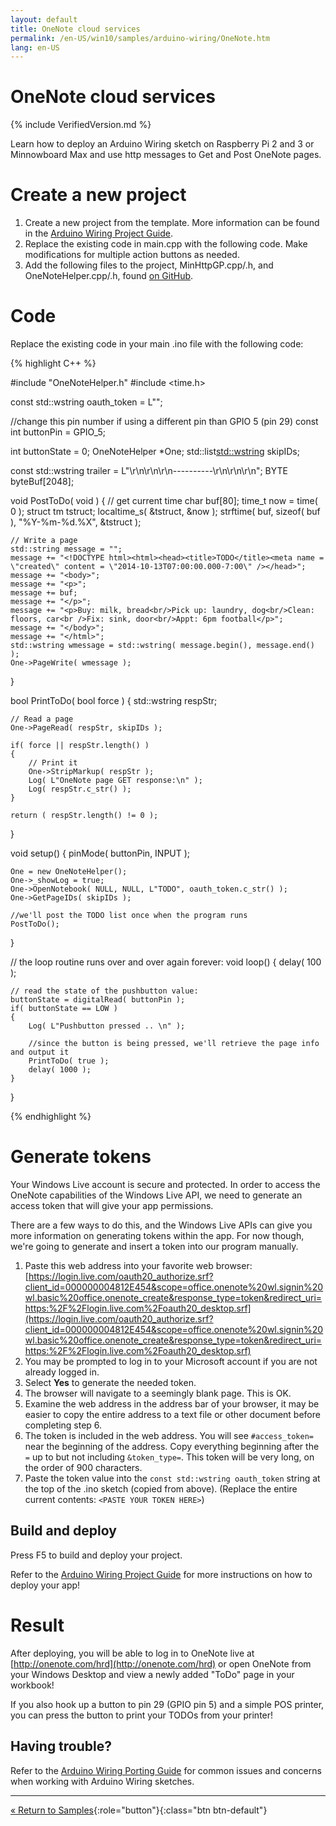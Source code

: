 ```yaml
---
layout: default
title: OneNote cloud services
permalink: /en-US/win10/samples/arduino-wiring/OneNote.htm
lang: en-US
---
```


# OneNote cloud services

{% include VerifiedVersion.md %}

Learn how to deploy an Arduino Wiring sketch on Raspberry Pi 2 and 3 or Minnowboard Max and use http messages to Get and Post OneNote pages.

# Create a new project

1. Create a new project from the template. More information can be found in the [Arduino Wiring Project Guide]({{site.baseurl}}/{{page.lang}}/win10/ArduinoWiringProjectGuide.htm).
2. Replace the existing code in main.cpp with the following code. Make modifications for multiple action buttons as needed.
3. Add the following files to the project, MinHttpGP.cpp/.h, and OneNoteHelper.cpp/.h,
   found [on GitHub](https://github.com/ms-iot/sample-todo).

# Code

Replace the existing code in your main .ino file with the following code:

{% highlight C++ %}

#include "OneNoteHelper.h"
#include <time.h>

const std::wstring oauth_token = L"<PASTE YOUR TOKEN HERE>";

//change this pin number if using a different pin than GPIO 5 (pin 29)
const int buttonPin = GPIO_5;

int buttonState = 0;
OneNoteHelper *One;
std::list<std::wstring> skipIDs;

const std::wstring trailer = L"\r\n\r\n\r\n----------\r\n\r\n\r\n";
BYTE byteBuf[2048];

void PostToDo( void )
{
    // get current time
    char buf[80];
    time_t     now = time( 0 );
    struct tm  tstruct;
    localtime_s( &tstruct, &now );
    strftime( buf, sizeof( buf ), "%Y-%m-%d.%X", &tstruct );

    // Write a page
    std::string message = "";
    message += "<!DOCTYPE html><html><head><title>TODO</title><meta name = \"created\" content = \"2014-10-13T07:00:00.000-7:00\" /></head>";
    message += "<body>";
    message += "<p>";
    message += buf;
    message += "</p>";
    message += "<p>Buy: milk, bread<br/>Pick up: laundry, dog<br/>Clean: floors, car<br />Fix: sink, door<br/>Appt: 6pm football</p>";
    message += "</body>";
    message += "</html>";
    std::wstring wmessage = std::wstring( message.begin(), message.end() );
    One->PageWrite( wmessage );
}


bool PrintToDo( bool force )
{
    std::wstring respStr;

    // Read a page
    One->PageRead( respStr, skipIDs );

    if( force || respStr.length() )
    {
        // Print it
        One->StripMarkup( respStr );
        Log( L"OneNote page GET response:\n" );
        Log( respStr.c_str() );
    }

    return ( respStr.length() != 0 );
}

void setup()
{
    pinMode( buttonPin, INPUT );

    One = new OneNoteHelper();
    One->_showLog = true;
    One->OpenNotebook( NULL, NULL, L"TODO", oauth_token.c_str() );
    One->GetPageIDs( skipIDs );

    //we'll post the TODO list once when the program runs
    PostToDo();
}

// the loop routine runs over and over again forever:
void loop()
{
    delay( 100 );

    // read the state of the pushbutton value:
    buttonState = digitalRead( buttonPin );
    if( buttonState == LOW )
    {
        Log( L"Pushbutton pressed .. \n" );

        //since the button is being pressed, we'll retrieve the page info and output it
        PrintToDo( true );
		delay( 1000 );
    }
}

{% endhighlight %}

   
# Generate tokens

Your Windows Live account is secure and protected. In order to access the OneNote capabilities of the Windows Live API, we need to generate an access token that will give your app permissions.

There are a few ways to do this, and the Windows Live APIs can give you more information on generating tokens within the app. For now though, we're going to generate and insert a token into our program manually.

1. Paste this web address into your favorite web browser: [https://login.live.com/oauth20_authorize.srf?client_id=000000004812E454&scope=office.onenote%20wl.signin%20wl.basic%20office.onenote_create&response_type=token&redirect_uri=https:%2F%2Flogin.live.com%2Foauth20_desktop.srf](https://login.live.com/oauth20_authorize.srf?client_id=000000004812E454&scope=office.onenote%20wl.signin%20wl.basic%20office.onenote_create&response_type=token&redirect_uri=https:%2F%2Flogin.live.com%2Foauth20_desktop.srf)
2. You may be prompted to log in to your Microsoft account if you are not already logged in.
3. Select **Yes** to generate the needed token.
4. The browser will navigate to a seemingly blank page. This is OK.
5. Examine the web address in the address bar of your browser, it may be easier to copy the entire address to a text file or other document before completing step 6.
6. The token is included in the web address. You will see `#access_token=` near the beginning of the address. Copy everything beginning after the `=` up to but not including `&token_type=`. This token will be very long, on the order of 900 characters.
7. Paste the token value into the `const std::wstring oauth_token` string at the top of the .ino sketch (copied from above). (Replace the entire current contents: `<PASTE YOUR TOKEN HERE>`)


## Build and deploy
Press F5 to build and deploy your project.

Refer to the [Arduino Wiring Project Guide]({{site.baseurl}}/{{page.lang}}/win10/ArduinoWiringProjectGuide.htm) for more instructions on how to deploy your app!


# Result

After deploying, you will be able to log in to OneNote live at [http://onenote.com/hrd](http://onenote.com/hrd) or open OneNote from your Windows Desktop and view a newly added "ToDo" page in your workbook!

If you also hook up a button to pin 29 (GPIO pin 5) and a simple POS printer, you can press the button to print your TODOs from your printer!

## Having trouble?

Refer to the [Arduino Wiring Porting Guide]({{site.baseurl}}/{{page.lang}}/win10/ArduinoWiringPortingGuide.htm) for common issues and concerns when working with Arduino Wiring sketches.

---

[&laquo; Return to Samples]({{site.baseurl}}/{{page.lang}}/win10/StartCoding.htm){:role="button"}{:class="btn btn-default"}
